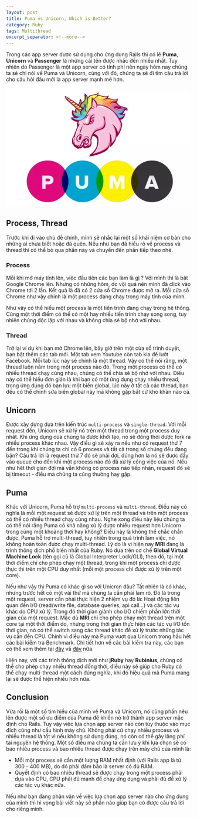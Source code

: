 ```yaml
---
layout: post
title: Puma vs Unicorn, Which is Better?
category: Ruby
tags: Multithread
excerpt_separator: <!--more-->
---
```


Trong các app server được sử dụng cho ứng dụng Rails thì có lẽ **Puma**, **Unicorn** và **Passenger** là những cái tên được nhắc đến nhiều nhất. Tuy nhiên do Passenger là một app server có tính phí nên ngày hôm nay chúng ta sẽ chỉ nói về Puma và Unicorn, cùng với đó, chúng ta sẽ đi tìm câu trả lời cho câu hỏi đâu mới là app server mạnh mẽ hơn.
<!--more-->

![](</media/puma-vs-unicorn/6164c01c68dec88472f70e6ebaf6e8c4.webp>)

## Process, Thread

Trước khi đi vào chủ đề chính, mình sẽ nhắc lại một số khái niệm cơ bản cho những ai chưa biết hoặc đã quên. Nếu như bạn đã hiểu rõ về process và thread thì có thể bỏ qua phần này và chuyển đến phần tiếp theo nhé.

### Process

Mỗi khi mở máy tính lên, việc đầu tiên các bạn làm là gì ? Với mình thì là bật Google Chrome lên. Nhưng có những hôm, do vội quá nên mình đã click vào Chrome tới 2 lần. Kết quả là đã có 2 cửa sổ Chrome được mở ra. Mỗi cửa sổ Chrome như vậy chính là một process đang chạy trong máy tính của mình.

Như vậy có thể hiểu một process là một tiến trình đang chạy trong hệ thống. Cùng một thời điểm có thể có một hay nhiều tiến trình chạy song song, tuy nhiên chúng độc lập với nhau và không chia sẻ bộ nhớ với nhau.

### Thread

Trở lại ví dụ khi bạn mở Chrome lên, bây giờ trên một cửa sổ trình duyệt, bạn bật thêm các tab mới. Một tab xem Youtube còn tab kia để lướt Facebook. Mỗi tab lúc này sẽ chính là một thread. Vậy có thể nói rằng, một thread luôn nằm trong một process nào đó. Trong một process có thể có nhiều thread chạy cùng nhau, chúng có thể chia sẻ bộ nhớ với nhau. Điều này có thể hiểu đơn giản là khi bạn có một ứng dụng chạy nhiều thread, trong ứng dụng đó bạn lưu một biến global, lúc này ở tất cả các thread, bạn đều có thể chỉnh sửa biến global này mà không gặp bất cứ khó khăn nào cả.

## Unicorn
Được xây dựng dựa trên kiến trúc `multi-process` và `single-thread`. Với mỗi request đến, Unicorn sẽ xử lý nó trên một thread trong một process duy nhất. Khi ứng dụng của chúng ta được khởi tạo, nó sẽ đồng thời được fork ra nhiều process khác nhau. Vậy điều gì sẽ xảy ra nếu như có request thứ 7 đến trong khi chúng ta chỉ có 6 process và tất cả trong số chúng đều đang bận? Câu trả lời là request thứ 7 đó sẽ phải đợi, đúng hơn là nó sẽ được đẩy vào queue cho đến khi một process nào đó đã xử lý công việc của nó. Nếu như hết thời gian đợi mà vẫn không có process nào tiếp nhận, request đó sẽ bị timeout - điều mà chúng ta cũng thường hay gặp.

## Puma
Khác với Unicorn, Puma hỗ trợ `multi-process` và `multi-thread`. Điều này có nghĩa là mỗi một request sẽ được xử lý trên một thread và trên một process có thể có nhiều thread chạy cùng nhau. Nghe xong điều này liệu chúng ta có thể nói rằng Puma có khả năng xử lý được nhiều request hơn Unicorn trong cùng một khoảng thời hay không? Điều này là không thể chắc chắn được. Puma hỗ trợ multi-thread, tuy nhiên trong quá trình làm việc, nó không hoàn toàn được chạy multi-thread. Lý do là vì hiện nay **MRI** đang là trình thông dịch phổ biến nhất của Ruby. Nó dựa trên cơ chế **Global Virtual Machine Lock** (tên gọi cũ là Global Interpreter Lock/GLI), theo đó, tại một thời điểm chỉ cho phép chạy một thread, trong khi một process chỉ được thực thi trên một CPU duy nhất (mỗi một process chỉ được xử lý trên một core).

Nếu như vậy thì Puma có khác gì so với Unicron đâu? Tất nhiên là có khác, nhưng trước hết có một vài thứ mà chúng ta cần phải làm rõ. Đó là trong một request, server cần phải thực hiện 2 nhiệm vụ đó là: Hoạt động liên quan đến I/O (read/write file, database queries, api call...) và các tác vụ khác do CPU xử lý. Trong đó thời gian giành cho I/O chiếm phần lớn thời gian của một request. Mặc dù **MRI** chỉ cho phép chạy một thread trên một core tại một thời điểm do, nhưng trong thời gian thực hiện các tác vụ I/O tốn thời gian, nó có thể switch sang các thread khác để xử lý trước những tác vụ cần đến CPU. Chính vì điều này mà Puma vượt qua Unicorn trong hầu hết các bài kiểm tra Benchmark. Chi tiết hơn về các bài kiểm tra này, các bạn có thể xem thêm tại [đây](https://tommaso.pavese.me/2016/12/21/unicorn-vs-puma-rails-server-benchmarks/) và [đây](https://deliveroo.engineering/2016/12/21/unicorn-vs-puma-rails-server-benchmarks.html) nữa.

Hiện nay, với các trình thông dịch mới như **jRuby** hay **Rubinius**, chúng có thể cho phép chạy nhiều thread đồng thời, điều này sẽ giúp cho Ruby có thể chạy multi-thread một cách đúng nghĩa, khi đó hiệu quả mà Puma mang lại sẽ được thể hiện nhiều hơn nữa.

## Conclusion

Vừa rồi là một số tìm hiểu của mình về Puma và Unicorn, nó cũng phần nêu lên được một số ưu điểm của Puma để khiến nó trở thành app server mặc định cho Rails. Tuy vậy việc lựa chọn app server nào còn tùy thuộc vào mục đích cũng như cấu hình máy chủ. Không phải cứ chạy nhiều process và nhiều thread là tốt vì nếu không sử dụng đúng, nó còn có thể gây lãng phí tài nguyên hệ thống. Một số điều mà chúng ta cần lưu ý khi lựa chọn sẽ có bao nhiêu process và bao nhiêu thread được chạy trên máy chủ của mình là:

* Mỗi một process sẽ cần một lượng RAM nhất định (với Rails app là từ 300 - 400 MB), do đó phải đảm bảo là server có đủ RAM.
* Quyết định có bao nhiêu thread sẽ được chạy trong một process phải dựa vào CPU, CPU phải đủ mạnh để chạy ứng dụng và phải đủ để xử lý các tác vụ khác nữa.

Nếu như bạn đang phân vân về việc lựa chọn app server nào cho ứng dụng của mình thì hi vọng bài viết này sẽ phần nào giúp bạn có được câu trả lời cho riêng mình.
